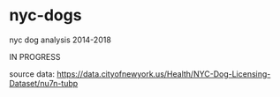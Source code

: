 # nyc-dogs
nyc dog analysis 2014-2018

IN PROGRESS

source data: https://data.cityofnewyork.us/Health/NYC-Dog-Licensing-Dataset/nu7n-tubp
